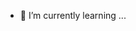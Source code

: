 - 🌱 I’m currently learning ...


<!---
ArunSinghTechez/ArunSinghTechez is a ✨ special ✨ repository because its `README.md` (this file) appears on your GitHub profile.
You can click the Preview link to take a look at your changes.
--->
